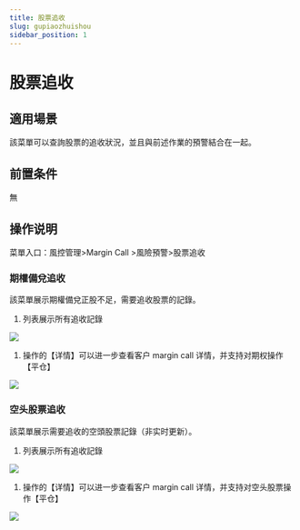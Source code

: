 ```yaml
---
title: 股票追收
slug: gupiaozhuishou
sidebar_position: 1
---
```



# 股票追收

## 適用場景

該菜單可以查詢股票的追收狀況，並且與前述作業的預警結合在一起。

## 前置条件

無

## 操作说明

菜單入口：風控管理&gt;Margin Call &gt;風險預警&gt;股票追收

### 期權備兌追收

該菜單展示期權備兌正股不足，需要追收股票的記錄。

1. 列表展示所有追收記錄

<img src="/assets/IG5rbIjM8oBaBoxqvZYcIAtSntC.png"/>

1. 操作的【详情】可以进一步查看客户 margin call 详情，并支持对期权操作【平仓】

<img src="/assets/EyqBbTz9ao9FbtxVtQtc3HY2nXf.png"/>

### 空头股票追收

該菜單展示需要追收的空頭股票記錄（非实时更新）。

1. 列表展示所有追收記錄

<img src="/assets/XXFabwcZhoLJcextJ2hcO87lnEg.png"/>

1. 操作的【详情】可以进一步查看客户 margin call 详情，并支持对空头股票操作【平仓】

<img src="/assets/A5TQbDYIpo2hu2x0oyIcx6zGngb.png"/>

